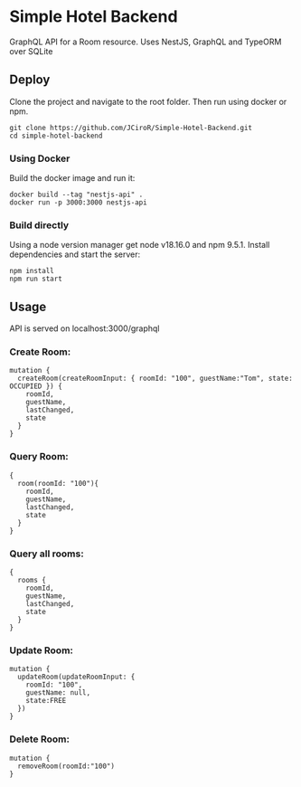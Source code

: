 # Simple Hotel Backend
GraphQL API for a Room resource.
Uses NestJS, GraphQL and TypeORM over SQLite

## Deploy
Clone the project and navigate to the root folder. Then run using docker or npm.

    git clone https://github.com/JCiroR/Simple-Hotel-Backend.git
    cd simple-hotel-backend

### Using Docker
Build the docker image and run it:

    docker build --tag "nestjs-api" .
    docker run -p 3000:3000 nestjs-api

### Build directly
Using a node version manager get node v18.16.0 and npm 9.5.1. Install dependencies and start the server:

    npm install
    npm run start

## Usage
API is served on localhost:3000/graphql

### Create Room:

    mutation {
      createRoom(createRoomInput: { roomId: "100", guestName:"Tom", state: OCCUPIED }) {
        roomId,
        guestName,
        lastChanged,
        state	
      }
    }

### Query Room:

    {
      room(roomId: "100"){
        roomId,
        guestName,
        lastChanged,
        state
      }
    }

### Query all rooms:

    {
      rooms {
        roomId,
        guestName,
        lastChanged,
        state
      }
    }

### Update Room:

    mutation {
      updateRoom(updateRoomInput: {
        roomId: "100",
        guestName: null,
        state:FREE
      })
    }
    
### Delete Room:

    mutation {
      removeRoom(roomId:"100")
    }
